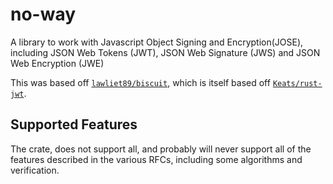 # no-way

A library to work with Javascript Object Signing and Encryption(JOSE),
including JSON Web Tokens (JWT), JSON Web Signature (JWS) and JSON Web Encryption (JWE)

This was based off [`lawliet89/biscuit`](https://github.com/lawliet89/biscuit),
which is itself based off [`Keats/rust-jwt`](https://github.com/Keats/rust-jwt).

## Supported Features

The crate, does not support all, and probably will never support all of
the features described in the various RFCs, including some algorithms and verification.
